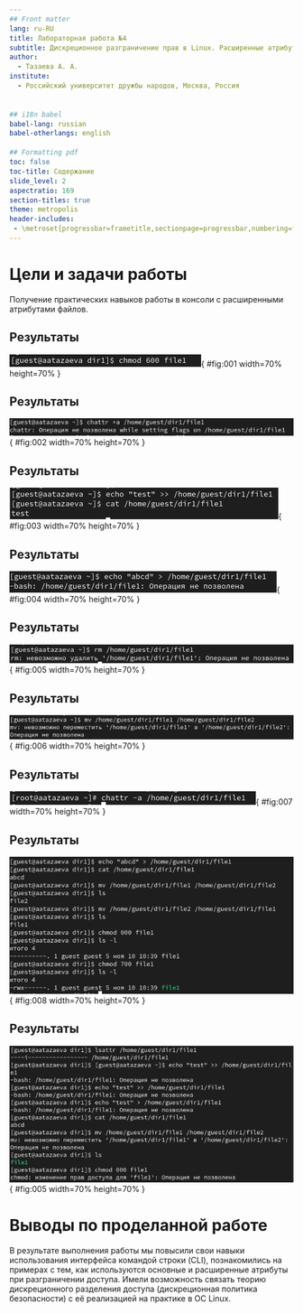 ```yaml
---
## Front matter
lang: ru-RU
title: Лабораторная работа №4
subtitle: Дискреционное разграничение прав в Linux. Расширенные атрибуты
author:
  - Тазаева А. А.
institute:
  - Российский университет дружбы народов, Москва, Россия


## i18n babel
babel-lang: russian
babel-otherlangs: english

## Formatting pdf
toc: false
toc-title: Содержание
slide_level: 2
aspectratio: 169
section-titles: true
theme: metropolis
header-includes:
 - \metroset{progressbar=frametitle,sectionpage=progressbar,numbering=fraction}
---
```


# Цели и задачи работы


Получение практических навыков работы в консоли с расширенными
атрибутами файлов.

## Результаты

![Установка прав на файл file1](image/2.png){ #fig:001 width=70% height=70% }


## Результаты

![Установка расширенного атрибута а](image/3.png){ #fig:002 width=70% height=70% }

## Результаты

![Проверка правильности установки атрибута](image/6.png){ #fig:003 width=70% height=70% }

## Результаты

![Выполнение команд](image/7_1.png){ #fig:004 width=70% height=70% }

## Результаты

![Выполнение команд](image/7_2.png){ #fig:005 width=70% height=70% }

## Результаты

![Выполнение команд](image/7_3.png){ #fig:006 width=70% height=70% }


## Результаты

![Снятие атрибота а](image/9_1.png){ #fig:007 width=70% height=70% }

## Результаты

![Выполнение команд](image/9_2.png){ #fig:008 width=70% height=70% }

## Результаты

![Установка расширенного атрибута i](image/10.png){ #fig:005 width=70% height=70% }

# Выводы по проделанной работе

В результате выполнения работы мы повысили свои навыки использования интерфейса командой строки (CLI), познакомились на примерах с тем,
как используются основные и расширенные атрибуты при разграничении
доступа. Имели возможность связать теорию дискреционного разделения
доступа (дискреционная политика безопасности) с её реализацией на практике в ОС Linux.

